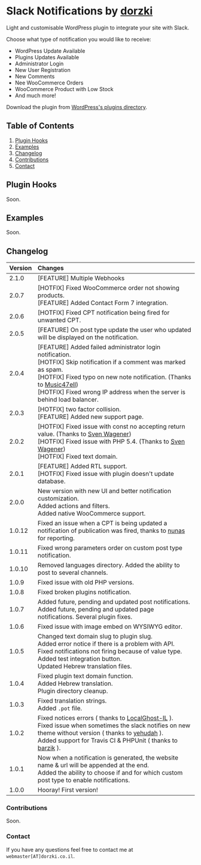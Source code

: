 
# Slack Notifications by [dorzki](https://www.dorzki.co.il)
Light and customisable WordPress plugin to integrate your site with Slack.

Choose what type of notification you would like to receive:
* WordPress Update Available
* Plugins Updates Available
* Administrator Login
* New User Registration
* New Comments
* Nee WooCommerce Orders
* WooCommerce Product with Low Stock
* And much more!

Download the plugin from [WordPress's plugins directory](https://he.wordpress.org/plugins/dorzki-notifications-to-slack/).

## Table of Contents
1. [Plugin Hooks](#plugin-hooks)
1. [Examples](#examples)
1. [Changelog](#changelog)
1. [Contributions](#contributions)
1. [Contact](#contact)

## Plugin Hooks
Soon.

## Examples
Soon.

## Changelog

| Version | Changes |
| :------ | :------ |
| 2.1.0 | [FEATURE] Multiple Webhooks
| 2.0.7 | [HOTFIX] Fixed WooCommerce order not showing products.<br>[FEATURE] Added Contact Form 7 integration. |
| 2.0.6 | [HOTFIX] Fixed CPT notification being fired for unwanted CPT. |
| 2.0.5 | [FEATURE] On post type update the user who updated will be displayed on the notification. |
| 2.0.4 | [FEATURE] Added failed administrator login notification.<br>[HOTFIX] Skip notification if a comment was marked as spam.<br>[HOTFIX] Fixed typo on new note notification. (Thanks to [Music47ell](https://wordpress.org/support/users/music47ell/))<br>[HOTFIX] Fixed wrong IP address when the server is behind load balancer. |
| 2.0.3 | [HOTFIX] two factor collision.<br>[FEATURE] Added new support page. |
| 2.0.2 | [HOTFIX] Fixed issue with const no accepting return value. (Thanks to [Sven Wagener](https://wordpress.org/support/users/mahype/))<br>[HOTFIX] Fixed issue with PHP 5.4. (Thanks to [Sven Wagener](https://wordpress.org/support/users/mahype/))<br>[HOTFIX] Fixed text domain.|
| 2.0.1 | [FEATURE] Added RTL support.<br>[HOTFIX] Fixed issue with plugin doesn't update database. |
| 2.0.0 | New version with new UI and better notification customization.<br>Added actions and filters.<br>Added native WooCommerce support. |
| 1.0.12 | Fixed an issue when a CPT is being updated a notification of publication was fired, thanks to [nunas](https://wordpress.org/support/users/nanus/) for reporting. |
| 1.0.11 | Fixed wrong parameters order on custom post type notification. |
| 1.0.10 | Removed languages directory. Added the ability to post to several channels. |
| 1.0.9 | Fixed issue with old PHP versions. |
| 1.0.8 | Fixed broken plugins notification. |
| 1.0.7 | Added future, pending and updated post notifications.<br>Added future, pending and updated page notifications. Several plugin fixes. |
| 1.0.6 | Fixed issue with image embed on WYSIWYG editor. |
| 1.0.5 | Changed text domain slug to plugin slug.<br>Added error notice if there is a problem with API.<br>Fixed notifications not firing because of value type.<br>Added test integration button.<br>Updated Hebrew translation files. |
| 1.0.4 | Fixed plugin text domain function.<br>Added Hebrew translation.<br>Plugin directory cleanup. |
| 1.0.3 | Fixed translation strings.<br>Added `.pot` file. |
| 1.0.2 | Fixed notices errors ( thanks to [LocalGhost-IL](https://profiles.wordpress.org/localghost-il) ).<br>Fixed issue when sometimes the slack notifies on new theme without version ( thanks to [yehudah](https://profiles.wordpress.org/yehudah) ).<br>Added support for Travis CI & PHPUnit ( thanks to [barzik](https://profiles.wordpress.org/barzik) ). |
| 1.0.1 | Now when a notification is generated, the website name & url will be appended at the end.<br>Added the ability to choose if and for which custom post type to enable notifications. |
| 1.0.0 | Hooray! First version! |

### Contributions
Soon.

### Contact
If you have any questions feel free to contact me at `webmaster[AT]dorzki.co.il`.